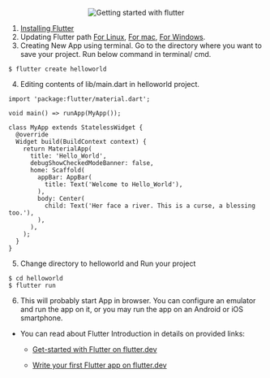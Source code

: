 <p align="center">
  <img src="https://user-images.githubusercontent.com/47301282/119266192-734ab180-bc07-11eb-85be-bbf14000cbf6.png" alt="Getting started with flutter"/>
</p>

1. [Installing Flutter](https://flutter.dev/docs/get-started/install)
2. Updating Flutter path [For Linux](https://flutter.dev/docs/get-started/install/linux#update-your-path), [For mac](https://flutter.dev/docs/get-started/install/macos#update-your-path), [For Windows](https://flutter.dev/docs/get-started/install/windows#update-your-path).
3. Creating New App using terminal. Go to the directory where you want to save your project. Run below command in terminal/ cmd. 
```
$ flutter create helloworld
```
4. Editing contents of lib/main.dart in helloworld project.
```
import 'package:flutter/material.dart';

void main() => runApp(MyApp());

class MyApp extends StatelessWidget {
  @override
  Widget build(BuildContext context) {
    return MaterialApp(
      title: 'Hello_World',
      debugShowCheckedModeBanner: false,
      home: Scaffold(
        appBar: AppBar(
          title: Text('Welcome to Hello_World'),
        ),
        body: Center(
          child: Text('Her face a river. This is a curse, a blessing too.'),
        ),
      ),
    );
  }
}
```
5. Change directory to helloworld and Run your project
``` 
$ cd helloworld 
$ flutter run 
```
6. This will probably start App in browser. You can configure an emulator and run the app on it, or you may run the app on an Android or iOS smartphone.

- You can read about Flutter Introduction in details on provided links:

  - [Get-started with Flutter on flutter.dev](https://flutter.dev/docs/get-started)

  - [Write your first Flutter app on flutter.dev](https://flutter.dev/docs/get-started/codelab)